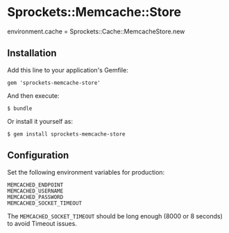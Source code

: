 # Sprockets::Memcache::Store

  environment.cache = Sprockets::Cache::MemcacheStore.new

## Installation

Add this line to your application's Gemfile:

    gem 'sprockets-memcache-store'

And then execute:

    $ bundle

Or install it yourself as:

    $ gem install sprockets-memcache-store

## Configuration

Set the following environment variables for production:

    MEMCACHED_ENDPOINT
    MEMCACHED_USERNAME
    MEMCACHED_PASSWORD
    MEMCACHED_SOCKET_TIMEOUT

The `MEMCACHED_SOCKET_TIMEOUT` should be long enough (8000 or 8 seconds) to avoid Timeout issues.
